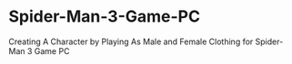 # Spider-Man-3-Game-PC
Creating A Character by Playing As Male and Female Clothing for Spider-Man 3 Game PC
